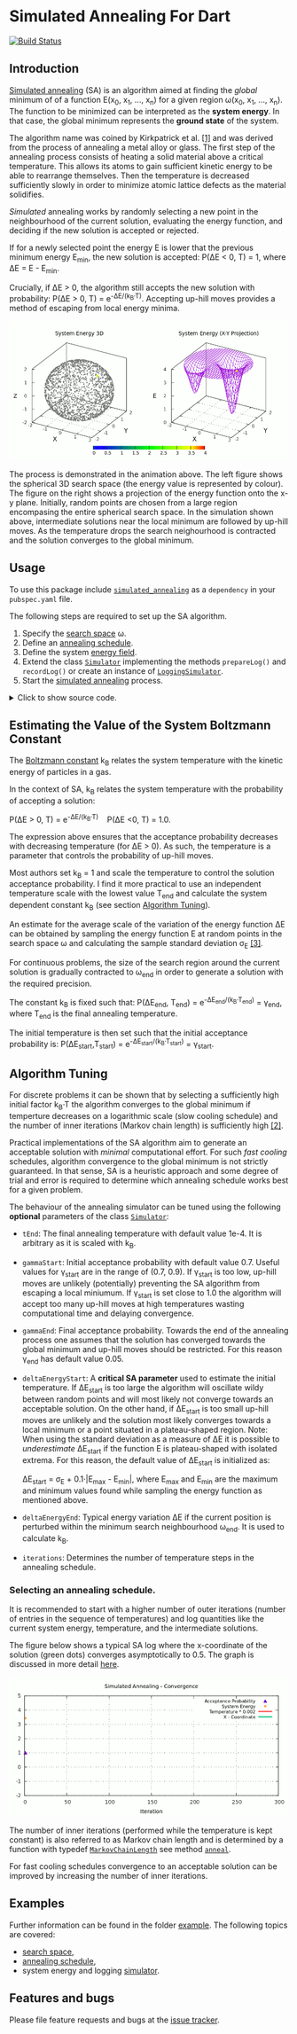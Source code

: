 # Simulated Annealing For Dart
[![Build Status](https://travis-ci.com/simphotonics/simulated_annealing.svg?branch=main)](https://travis-ci.com/simphotonics/simulated_annealing)

## Introduction
[Simulated annealing][SA-Wiki] (SA) is an algorithm aimed at finding the *global* minimum of
of a function E(x<sub>0</sub>,&nbsp;x<sub>1</sub>,&nbsp;...,&nbsp;x<sub>n</sub>)
for a given region &omega;(x<sub>0</sub>,&nbsp;x<sub>1</sub>,&nbsp;...,&nbsp;x<sub>n</sub>).
The function to be minimized can be interpreted as the
**system energy**. In that case, the global minimum represents
the **ground state** of the system.


The algorithm name was coined by Kirkpatrick et al. [\[1\]][kirkpatrick1983] and was
derived from the process of annealing a metal alloy or glass.
The first step of the annealing process consists of heating a
solid material above a critical temperature. This allows its atoms to gain
sufficient kinetic energy to be able to rearrange themselves.
Then the temperature is decreased sufficiently slowly
in order to minimize atomic lattice defects as the material solidifies.

*Simulated* annealing works by randomly selecting a new point in the neighbourhood of the
current solution,
evaluating the energy function, and deciding if the new solution is accepted or rejected.

If for a newly selected point the energy E is lower that the previous minimum energy
E<sub>min</sub>, the new solution is accepted: P(&Delta;E&nbsp;<&nbsp;0,&nbsp;T)&nbsp;=&nbsp;1,
where &Delta;E = E - E<sub>min</sub>.

 Crucially, if &Delta;E > 0, the algorithm still accepts the
 new solution with probability: P(&Delta;E > 0, T) = e<sup>-&Delta;E/(k<sub>B</sub>&middot;T)</sup>.
 Accepting up-hill moves provides a method of escaping from local energy minima.

![Energy Simulated Annealing](https://github.com/simphotonics/simulated_annealing/blob/main/example/plots/energy_composite.gif)

The process is demonstrated in the animation above. The left figure shows the
spherical 3D search space (the energy value is represented by colour).
The figure on the right shows a projection of the energy function onto the
x-y plane. Initially, random points are chosen
from a large region encompasing the entire spherical search space.
 In the simulation shown above, intermediate solutions
near the local minimum are followed by up-hill moves.
As the temperature drops the search neighourhood is contracted and the solution converges to the
global minimum.

## Usage
To use this package include [`simulated_annealing`][simulated_annealing]
as a `dependency` in your `pubspec.yaml` file.

The following steps are required to set up the SA algorithm.
1. Specify the [search space][search space] &omega;.
2. Define an [annealing schedule][annealing schedule].
3. Define the system [energy field][energy_field].
4. Extend the class [`Simulator`][SimulatorClass] implementing the methods `prepareLog()`
and  `recordLog()` or create an instance of [`LoggingSimulator`][LoggingSimulator].
5. Start the [simulated annealing][simulator] process.

<details><summary> Click to show source code.</summary>

```Dart

import 'dart:io';
import 'dart:math';

import 'package:list_operators/list_operators.dart';
import 'package:simulated_annealing/simulated_annealing.dart';

void main() async {

  // Defining a spherical space.
final radius = 2;
final x = FixedInterval(-radius, radius);
final y = ParametricInterval(
  () => -sqrt(pow(radius, 2) - pow(x.next(), 2)),
  () => sqrt(pow(radius, 2) - pow(x.next(), 2)),
);
final z = ParametricInterval(
  () => -sqrt(pow(radius, 2) - pow(y.next(), 2) - pow(x.next(), 2)),
  () => sqrt(pow(radius, 2) - pow(y.next(), 2) - pow(x.next(), 2)),
);
final dxMin = <num>[1e-6, 1e-6, 1e-6];
final space = SearchSpace([x, y, z], dxMin: [1e-6, 1e-6, 1e-6]);

// Defining an energy function.
final xGlobalMin = [0.5, 0.7, 0.8];
final xLocalMin = [-1.0, -1.0, -0.5];
num energy(List<num> x) {
  return 4.0 -
      4.0 * exp(-4 * xGlobalMin.distance(x)) -
      2.0 * exp(-6 * xLocalMin.distance(x));
}

// Constructing an instance of `EnergyField`.
final energyField = EnergyField(
  energy,
  space,
);
  // Constructing an instance of `LoggingSimulator`.
  final simulator = LoggingSimulator(energyField, exponentialSequence,
      iterations: 750, gammaStart: 0.7, gammaEnd: 0.05);

  print(await simulator.info);

  final xSol = await simulator.anneal((_) => 1, isRecursive: true);
  await File('../data/log.dat').writeAsString(simulator.rec.export());

  print('Solution: $xSol');
}

```
</details>

## Estimating the Value of the System Boltzmann Constant

The [Boltzmann constant][Boltzmann] k<sub>B</sub> relates the system
temperature with the kinetic energy of particles in a gas.

In the context of SA,
k<sub>B</sub> relates the system temperature
with the probability of accepting a solution:

P(&Delta;E > 0, T) = e<sup>-&Delta;E/(k<sub>B</sub>&middot;T)</sup> &nbsp;&nbsp; P(&Delta;E <0, T) = 1.0.

The expression above ensures
that the acceptance probability decreases with decreasing temperature (for &Delta;E > 0).
As such, the temperature is a parameter that controls the probability of up-hill moves.

Most authors set k<sub>B</sub> = 1 and scale the temperature to control the
solution acceptance probability. I find it more practical to use an independent
temperature scale with the lowest value T<sub>end</sub>
and calculate the system dependent
constant k<sub>B</sub> (see section [Algorithm Tuning](#algorithm-tuning)).

An estimate for the average scale of the variation of the energy function &Delta;E
can be obtained by sampling the energy function E
at random points in the search space &omega;
and calculating the sample standard deviation &sigma;<sub>E</sub> [\[3\]][ledesma2008].

For continuous problems, the size of the search region around the current
solution is gradually contracted
to &omega;<sub>end</sub> in order to generate a solution with the required precision.

The constant k<sub>B</sub> is fixed such that:
P(&Delta;E<sub>end</sub>, T<sub>end</sub>) =  e<sup>-&Delta;E<sub>end</sub>/(k<sub>B</sub>&middot;T<sub>end</sub>)</sup> = &gamma;<sub>end</sub>,
where T<sub>end</sub> is the final annealing temperature.

The initial temperature is then set such that the initial acceptance probability is:
P(&Delta;E<sub>start</sub>,T<sub>start</sub>) =  e<sup>-&Delta;E<sub>start</sub>/(k<sub>B</sub>&middot;T<sub>start</sub>)</sup> = &gamma;<sub>start</sub>.


## Algorithm Tuning

For discrete problems it can be shown that by selecting a sufficiently high initial
factor k<sub>B</sub>&middot;T
the algorithm converges to the global minimum if temperture
decreases on a logarithmic scale (slow cooling schedule) and
the number of inner iterations (Markov chain length)
is sufficiently high [\[2\]][nikolaev2010].

Practical implementations of the SA algorithm aim to generate
an acceptable solution with *minimal* computational effort.
For such *fast cooling* schedules, algorithm convergence to the global minimum is not
strictly guaranteed. In that sense, SA is a heuristic approach and some
degree of trial and error is required to determine which annealing schedule
works best for a given problem.

The behaviour of the annealing simulator can be tuned using the following **optional** parameters of the class [`Simulator`][SimulatorClass]:
* `tEnd`: The final annealing temperature with default value 1e-4. It is arbitrary as it is scaled with k<sub>B</sub>.
* `gammaStart`: Initial acceptance probability with default value 0.7. Useful values for &gamma;<sub>start</sub>
are in the range of (0.7, 0.9). If &gamma;<sub>start</sub> is too low, up-hill moves are unlikely (potentially) preventing the SA algorithm from
escaping a local miniumum. If &gamma;<sub>start</sub> is set close to 1.0 the algorithm will accept too many up-hill moves at high temperatures wasting computational time and delaying convergence.
* `gammaEnd`: Final acceptance probability. Towards the end of the annealing process one assumes that the solution has converged towards the global minimum and up-hill moves should be restricted. For this reason &gamma;<sub>end</sub> has default value 0.05.
* `deltaEnergyStart`: A **critical SA parameter** used to estimate the initial temperature.
   If &Delta;E<sub>start</sub> is too large the algorithm will oscillate wildy between random points and will most likely not converge towards an acceptable solution.
   On the other hand, if &Delta;E<sub>start</sub> is too small up-hill moves are unlikely and the solution
   most likely converges towards a local minimum or a point situated in a plateau-shaped region.
   Note: When using the standard deviation as a measure of &Delta;E it is possible
   to *underestimate* &Delta;E<sub>start</sub> if the
   function E is plateau-shaped with isolated extrema.
   For this reason, the default value of &Delta;E<sub>start</sub> is initialized as:

   &Delta;E<sub>start</sub> = &sigma;<sub>E</sub> + 0.1&middot;|E<sub>max</sub> - E<sub>min</sub>|, where E<sub>max</sub> and E<sub>min</sub> are the maximum and minimum values found while
   sampling the energy function as mentioned above.

* `deltaEnergyEnd`: Typical energy variation &Delta;E if the current position is perturbed within the minimum
search neighbourhood  &omega;<sub>end</sub>. It is used to calculate k<sub>B</sub>.
* `iterations`: Determines the number of temperature steps in the annealing schedule.

### Selecting an annealing schedule.

It is recommended to start with a higher number of
outer iterations (number of entries in the sequence of temperatures) and log
quantities like the current system energy, temperature, and the intermediate solutions.


The figure below shows a typical SA log where the x-coordinate of the solution (green dots)
converges asymptotically to 0.5.
The graph is discussed in more detail [here].

![Convergence Graph](https://github.com/simphotonics/simulated_annealing/blob/main/example/plots/convergence.gif)

The number of inner iterations (performed while the temperature is kept constant)
is also referred to as Markov chain length and is determined by a function with typedef [`MarkovChainLength`][MarkovChainLength]
see method [`anneal`][anneal].

For fast cooling schedules convergence to an acceptable solution can be improved by
increasing the number of inner iterations.

## Examples

Further information can be found in the folder [example]. The following topics are covered:
- [search space],
- [annealing schedule],
- system energy and logging [simulator].



## Features and bugs

Please file feature requests and bugs at the [issue tracker][tracker].

[tracker]: https://github.com/simphotonics/simulated_annealing/issues

[example]: example

[Boltzmann]: https://en.wikipedia.org/wiki/Boltzmann_constant

[kirkpatrick1983]: https://doi.org/10.1126%2Fscience.220.4598.671

[nikolaev2010]: https://doi.org/10.1007/978-1-4419-1665-5_1

[ledesma2008]: https://cdn.intechopen.com/pdfs/4631/InTech-Practical_considerations_for_simulated_annealing_implementation.pdf

[LoggingSimulator]: https://pub.dev/documentation/simulated_annealing/latest/simulated_annealing/LoggingSimulator-class.html

[here]: example/SIMULATOR.md

[simulated_annealing]: https://pub.dev/packages/simulated_annealing

[SimulatorClass]: https://pub.dev/documentation/simulated_annealing/latest/simulated_annealing/Simulator-class.html

[SA-Wiki]: https://en.wikipedia.org/wiki/Simulated_annealing

[search space]: example/SEARCH_SPACE.md

[annealing schedule]: example/ANNEALING_SCHEDULE.md

[simulator]: example/SIMULATOR.md

[anneal]: https://pub.dev/documentation/simulated_annealing/latest/simulated_annealing/Simulator/anneal.html

[energy_field]: https://pub.dev/documentation/simulated_annealing/latest/simulated_annealing/EnergyField-class.html

[MarkovChainLength]: https://pub.dev/documentation/simulated_annealing/latest/simulated_annealing/MarkovChainLength.html